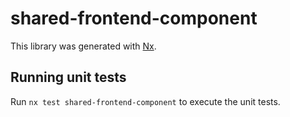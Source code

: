 # shared-frontend-component

This library was generated with [Nx](https://nx.dev).

## Running unit tests

Run `nx test shared-frontend-component` to execute the unit tests.
